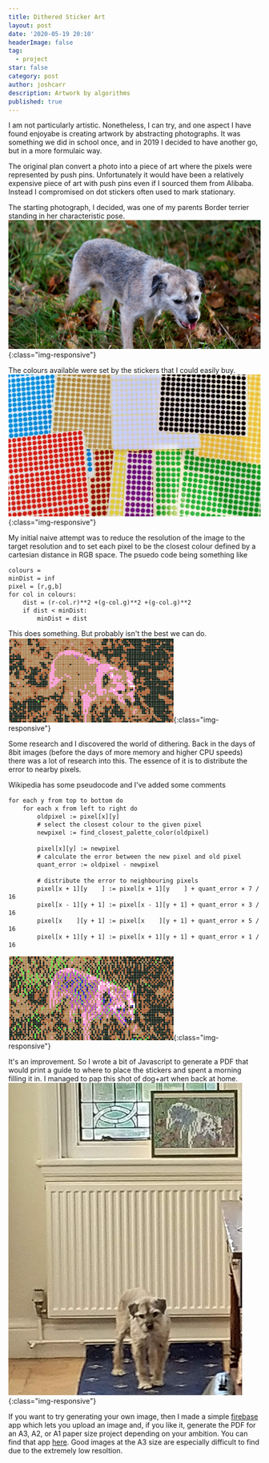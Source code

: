 ```yaml
---
title: Dithered Sticker Art
layout: post
date: '2020-05-19 20:10'
headerImage: false
tag:
  - project
star: false
category: post
author: joshcarr
description: Artwork by algorithms
published: true
---
```

<div markdown="1" class="contentCont" id="scroll">
I am not particularly artistic. Nonetheless, I can try, and one aspect I have found enjoyabe is creating artwork by abstracting photographs. It was something we did in school once, and in 2019 I decided to have another go, but in a more formulaic way. 

The original plan convert a photo into a piece of art where the pixels were represented by push pins. Unfortunately it would have been a relatively expensive piece of art with push pins even if I sourced them from Alibaba. Instead I compromised on dot stickers often used to mark stationary.

The starting photograph, I decided, was one of my parents Border terrier standing in her characteristic pose.
![ribble](/assets/images/algoart/Ribble.JPG){:class="img-responsive"}

The colours available were set by the stickers that I could easily buy.
![colours](/assets/images/algoart/colours.jpg){:class="img-responsive"}

My initial naive attempt was to reduce the resolution of the image to the target resolution and to set each pixel to be the closest colour defined by a cartesian distance in RGB space. The psuedo code being something like

```
colours = 
minDist = inf
pixel = [r,g,b]
for col in colours:
    dist = (r-col.r)**2 +(g-col.g)**2 +(g-col.g)**2
    if dist < minDist:
        minDist = dist
```

This does something. But probably isn't the best we can do.
![ribble](/assets/images/algoart/nodither.png){:class="img-responsive"}

Some research and I discovered the world of dithering. Back in the days of 8bit images (before the days of more memory and higher CPU speeds) there was a lot of research into this. The essence of it is to distribute the error to nearby pixels. 

Wikipedia has some pseudocode and I've added some comments 
```
for each y from top to bottom do
    for each x from left to right do
        oldpixel := pixel[x][y]
        # select the closest colour to the given pixel
        newpixel := find_closest_palette_color(oldpixel)
        
        pixel[x][y] := newpixel
        # calculate the error between the new pixel and old pixel
        quant_error := oldpixel - newpixel
        
        # distribute the error to neighbouring pixels
        pixel[x + 1][y    ] := pixel[x + 1][y    ] + quant_error × 7 / 16
        pixel[x - 1][y + 1] := pixel[x - 1][y + 1] + quant_error × 3 / 16
        pixel[x    ][y + 1] := pixel[x    ][y + 1] + quant_error × 5 / 16
        pixel[x + 1][y + 1] := pixel[x + 1][y + 1] + quant_error × 1 / 16
```
![ribble](/assets/images/algoart/dither.png){:class="img-responsive"}

It's an improvement. So I wrote a bit of Javascript to generate a PDF that would print a guide to where to place the stickers and spent a morning filling it in. I managed to pap this shot of dog+art when back at home.
![ribble](/assets/images/algoart/final.JPG){:class="img-responsive"}

If you want to try generating your own image, then I made a simple [firebase](https://firebase.google.com/) app which lets you upload an image and, if you like it, generate the PDF for an A3, A2, or A1 paper size project depending on your ambition. You can find that app [here](https://algorithmic-art.firebaseapp.com/). Good images at the A3 size are especially difficult to find due to the extremely low resoltion.
</div>


